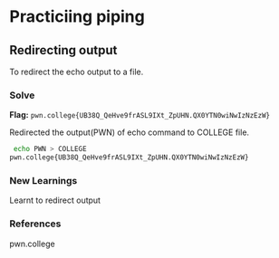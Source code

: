# Practiciing piping

## Redirecting output
To redirect the echo output to a file.

### Solve
**Flag:** `pwn.college{UB38Q_QeHve9frASL9IXt_ZpUHN.QX0YTN0wiNwIzNzEzW}`

Redirected the output(PWN) of echo command to COLLEGE file.

```bash
 echo PWN > COLLEGE
pwn.college{UB38Q_QeHve9frASL9IXt_ZpUHN.QX0YTN0wiNwIzNzEzW}
```

### New Learnings
Learnt to redirect output

### References 
pwn.college
